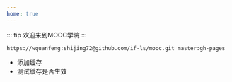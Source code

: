 ```yaml
---
home: true
---
```


::: tip
欢迎来到MOOC学院
:::

`https://wquanfeng:shijing72@github.com/if-ls/mooc.git master:gh-pages`

- 添加缓存
- 测试缓存是否生效
